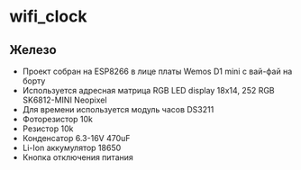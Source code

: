# wifi_clock

## Железо
 - Проект собран на ESP8266 в лице платы Wemos D1 mini с вай-фай на борту
 - Используется адресная матрица RGB LED display 18x14, 252 RGB SK6812-MINI Neopixel
 - Для времени используется модуль часов DS3211
 - Фоторезистор 10k
 - Резистор 10k
 - Конденсатор 6.3-16V 470uF
 - Li-Ion аккумулятор 18650
 - Кнопка отключения питания
